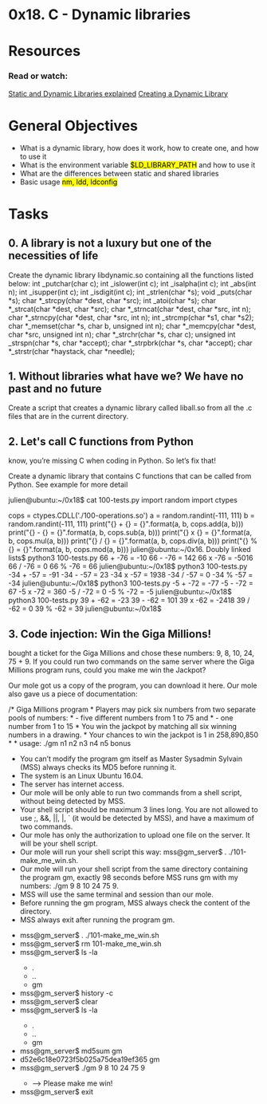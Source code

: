 <h1><b>0x18. C - Dynamic libraries</b></h1>

<h1><b>Resources</b></h1>

<h3><b>Read or watch:</b></h3>
<a href="https://www.youtube.com/watch?v=eW5he5uFBNM">Static and Dynamic Libraries explained</a>
<a href="https://https://www.youtube.com/watch?v=pkMg_df8gHs&t=35s">Creating a Dynamic Library</a>

<h1><b>General Objectives</b></h1>
<ul>
  <li>What is a dynamic library, how does it work, how to create one, and how to use it</li>
  <li>What is the environment variable <mark>$LD_LIBRARY_PATH</mark> and how to use it</li>
  <li>What are the differences between static and shared libraries</li>
  <li>Basic usage <mark>nm, ldd, ldconfig</mark></li>
</ul>

<h1><b>Tasks</b></h1>
<h2><b>0. A library is not a luxury but one of the necessities of life</b></h2>
<p>
Create the dynamic library libdynamic.so containing all the functions listed below:
int _putchar(char c);
int _islower(int c);
int _isalpha(int c);
int _abs(int n);
int _isupper(int c);
int _isdigit(int c);
int _strlen(char *s);
void _puts(char *s);
char *_strcpy(char *dest, char *src);
int _atoi(char *s);
char *_strcat(char *dest, char *src);
char *_strncat(char *dest, char *src, int n);
char *_strncpy(char *dest, char *src, int n);
int _strcmp(char *s1, char *s2);
char *_memset(char *s, char b, unsigned int n);
char *_memcpy(char *dest, char *src, unsigned int n);
char *_strchr(char *s, char c);
unsigned int _strspn(char *s, char *accept);
char *_strpbrk(char *s, char *accept);
char *_strstr(char *haystack, char *needle);
</p>
<h2><b>1. Without libraries what have we? We have no past and no future</b></h2>
<p>
  Create a script that creates a dynamic library called liball.so from all the .c files that are in the current directory.
</p>

<h2><b>2. Let's call C functions from Python</b></h2>
<p>
   know, you’re missing C when coding in Python. So let’s fix that!

Create a dynamic library that contains C functions that can be called from Python. See example for more detail
</p>
<p>
  julien@ubuntu:~/0x18$ cat 100-tests.py
import random
import ctypes

cops = ctypes.CDLL('./100-operations.so')
a = random.randint(-111, 111)
b = random.randint(-111, 111)
print("{} + {} = {}".format(a, b, cops.add(a, b)))
print("{} - {} = {}".format(a, b, cops.sub(a, b)))
print("{} x {} = {}".format(a, b, cops.mul(a, b)))
print("{} / {} = {}".format(a, b, cops.div(a, b)))
print("{} % {} = {}".format(a, b, cops.mod(a, b)))
julien@ubuntu:~/0x16. Doubly linked lists$ python3 100-tests.py 
66 + -76 = -10
66 - -76 = 142
66 x -76 = -5016
66 / -76 = 0
66 % -76 = 66
julien@ubuntu:~/0x18$ python3 100-tests.py 
-34 + -57 = -91
-34 - -57 = 23
-34 x -57 = 1938
-34 / -57 = 0
-34 % -57 = -34
julien@ubuntu:~/0x18$ python3 100-tests.py 
-5 + -72 = -77
-5 - -72 = 67
-5 x -72 = 360
-5 / -72 = 0
-5 % -72 = -5
julien@ubuntu:~/0x18$ python3 100-tests.py 
39 + -62 = -23
39 - -62 = 101
39 x -62 = -2418
39 / -62 = 0
39 % -62 = 39
julien@ubuntu:~/0x18$ 
</p>

<h2><b>3. Code injection: Win the Giga Millions!</b></h2>
<p>
   bought a ticket for the Giga Millions and chose these numbers: 9, 8, 10, 24, 75 + 9. If you could run two commands on the same server where the Giga Millions program runs, could you make me win the Jackpot?

Our mole got us a copy of the program, you can download it here. Our mole also gave us a piece of documentation:
</p>

<p>
  /* Giga Millions program                                                                                    
  * Players may pick six numbers from two separate pools of numbers:                                                
  * - five different numbers from 1 to 75 and                                                                       
  * - one number from 1 to 15                                                                                       
  * You win the jackpot by matching all six winning numbers in a drawing.                                           
  * Your chances to win the jackpot is 1 in 258,890,850                                                             
  *                                                                                                                 
  * usage: ./gm n1 n2 n3 n4 n5 bonus
</p>
<ul>
  <li>You can’t modify the program gm itself as Master Sysadmin Sylvain (MSS) always checks its MD5 before running it.</li>
  <li>The system is an Linux Ubuntu 16.04.</li>
  <li>The server has internet access.</li>
  <li>Our mole will be only able to run two commands from a shell script, without being detected by MSS.</li>
  <li>Your shell script should be maximum 3 lines long. You are not allowed to use ;, &&, ||, |, ` (it would be detected by MSS), and have a maximum of two commands.</li>
  <li>Our mole has only the authorization to upload one file on the server. It will be your shell script.</li>
  <li>Our mole will run your shell script this way: mss@gm_server$ . ./101-make_me_win.sh.</li>
  <li>Our mole will run your shell script from the same directory containing the program gm, exactly 98 seconds before MSS runs gm with my numbers: ./gm 9 8 10 24 75 9.</li>
  <li>MSS will use the same terminal and session than our mole.</li>
  <li>Before running the gm program, MSS always check the content of the directory.</li>
  <li>MSS always exit after running the program gm.</li>
</ul>
<ul>
  <li>mss@gm_server$ . ./101-make_me_win.sh</li>
  <li>mss@gm_server$ rm 101-make_me_win.sh</li>
  <li>mss@gm_server$ ls -la</li>
  <ul>
    <li>.</li>
    <li>..</li>
    <li>gm</li>
  </ul>
  <li>mss@gm_server$ history -c</li>
  <li>mss@gm_server$ clear</li>
  <li>mss@gm_server$ ls -la</li>
  <ul>
    <li>.</li>
    <li>..</li>
    <li>gm</li>
  </ul>
  <li>mss@gm_server$ md5sum gm</li>
  <li>d52e6c18e0723f5b025a75dea19ef365  gm</li>
  <li>mss@gm_server$ ./gm 9 8 10 24 75 9</li>
  <ul>
    <li>--&gt; Please make me win!</li>
  </ul>
  <li>mss@gm_server$ exit</li>
</ul>

